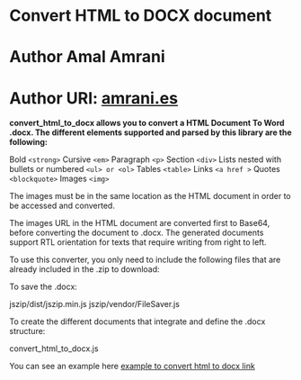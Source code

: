 # Convert HTML to DOCX document
# Author Amal Amrani 
# Author URI: [amrani.es](http://amrani.es/ "Amal Amrani Website link")

**convert_html_to_docx allows you to convert a HTML Document To Word .docx. The different elements supported and parsed by this library are the following:**


Bold `<strong>`
Cursive `<em>`
Paragraph `<p>`
Section  `<div>`
Lists nested with bullets or numbered `<ul> or <ol>`
Tables `<table>`
Links `<a href >`
Quotes `<blockquote>`
Images `<img>`

The images must be in the same location as the HTML document in order to be accessed and converted.

The images URL in the HTML document are converted first to Base64, before converting the document to .docx.
The generated documents support RTL orientation for texts that require writing from right to left.


To use this converter, you only need to include the following files that are already included in the .zip to download:


To save the .docx:

jszip/dist/jszip.min.js 
jszip/vendor/FileSaver.js

To create the different documents that integrate and define the .docx structure:

convert_html_to_docx.js

You can see an example here [example to convert html to docx link](http://amrani.es/proyectos/conversor-HTML-DOCX/convert-html-to-docx.html "convert html document to .docx")

